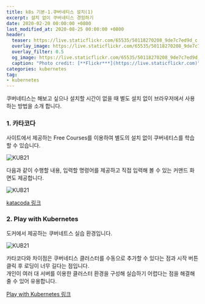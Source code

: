 ```yaml
---
title: k8s 기본-1.쿠버네티스 설치(1)
excerpt: 설치 없이 쿠버네티스 경험하기  
date: 2020-02-20 00:00:00 +0800
last_modified_at: 2020-08-25 00:00:00 +0800
header:
  teaser: https://live.staticflickr.com/65535/50118270208_9de7c7ed9d_c.jpg
  overlay_image: https://live.staticflickr.com/65535/50118270208_9de7c7ed9d_c.jpg
  overlay_filter: 0.5
  og_image: https://live.staticflickr.com/65535/50118270208_9de7c7ed9d_c.jpg
  caption: "Photo credit: [**Flickr***](https://live.staticflickr.com)"
categories: kubernetes
tag:
- kubernetes
---
```


쿠버네티스는 해보고 싶으나 설치할 시간이 없을 때
별도 설치 없이 브라우저에서 사용하는 방법을 소개 합니다.

### 1. 카타코다

사이트에서 제공하는 Free Courses를 이용하여 별도의 설치 없이 쿠버네티스를 학습할 수 있습니다. <br>

![KUB21](/assets/images/kubenetes/KUB21001.png)

다음과 같이 수행할 내용, 입력할 명령어를 제공하고 직접 입력해 볼 수 있는 커맨드 화면도
제공합니다. <br>

![KUB21](/assets/images/kubenetes/KUB21002.png)

[katacoda 링크](https://www.katacoda.com/)

### 2. Play with Kubernetes

도커에서 제공하는 쿠버네트스 실습 환경입니다. 

![KUB21](/assets/images/kubenetes/KUB21003.png)

카타코다와 차이점은 쿠버네티스 클러스터를 수동으로 추가할 수 있다는 점과 
시작 버튼 클릭 후 로딩이 너무 길다는 점입니다. <br>
개인이 여러 대 서버를 이용한 클러스터 환경을 구성해 실습하기 어렵다는 점을 
해결해 줄 수 있어 유용합니다. <br>

[Play with Kubernetes 링크](https://labs.play-with-k8s.com/#)